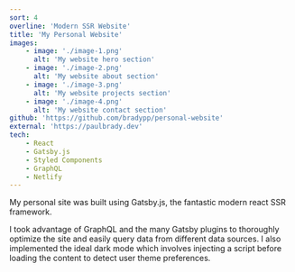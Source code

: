 ```yaml
---
sort: 4
overline: 'Modern SSR Website'
title: 'My Personal Website'
images:
    - image: './image-1.png'
      alt: 'My website hero section'
    - image: './image-2.png'
      alt: 'My website about section'
    - image: './image-3.png'
      alt: 'My website projects section'
    - image: './image-4.png'
      alt: 'My website contact section'
github: 'https://github.com/bradypp/personal-website'
external: 'https://paulbrady.dev'
tech:
    - React
    - Gatsby.js
    - Styled Components
    - GraphQL
    - Netlify
---
```


My personal site was built using Gatsby.js, the fantastic modern react SSR framework.

I took advantage of GraphQL and the many Gatsby plugins to thoroughly optimize the site and easily query data from different data sources. I also implemented the ideal dark mode which involves injecting a script before loading the content to detect user theme preferences.
